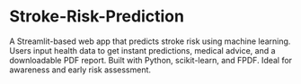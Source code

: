 # Stroke-Risk-Prediction
A Streamlit-based web app that predicts stroke risk using machine learning. Users input health data to get instant predictions, medical advice, and a downloadable PDF report. Built with Python, scikit-learn, and FPDF. Ideal for awareness and early risk assessment.
